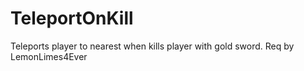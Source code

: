 TeleportOnKill
==============

Teleports player to nearest when kills player with gold sword. Req by LemonLimes4Ever
